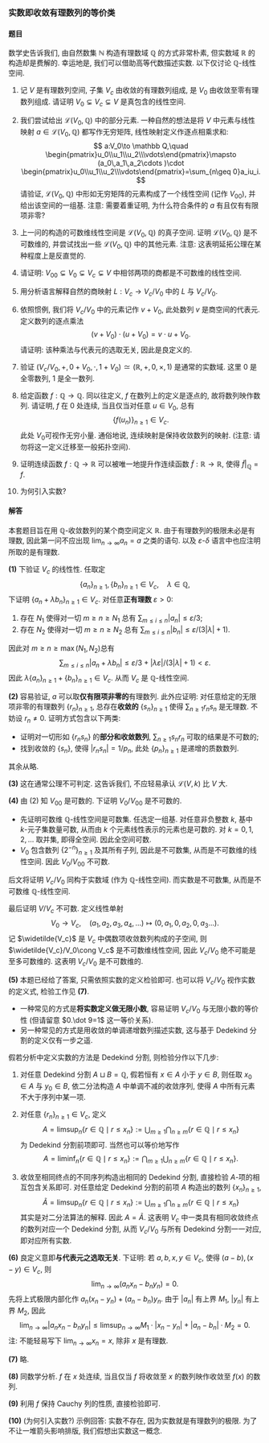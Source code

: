 ### 实数即收敛有理数列的等价类

#### 题目

数学史告诉我们, 由自然数集 $\mathbb N$ 构造有理数域 $\mathbb Q$ 的方式非常朴素, 但实数域 $\mathbb R$ 的构造却是费解的. 幸运地是, 我们可以借助高等代数描述实数. 以下仅讨论 $\mathbb Q$-线性空间.

1. 记 $V$ 是有理数列空间, 子集 $V_c$ 由收敛的有理数列组成, 是 $V_0$ 由收敛至零有理数列组成. 请证明 $V_0\subsetneq V_c\subsetneq V$ 是真包含的线性空间.

2.  我们尝试给出 $\mathcal L(V_0,\mathbb Q)$ 中的部分元素. 一种自然的想法是将 $V$ 中元素与线性映射 $a\in \mathcal L(V_0,\mathbb Q)$ 都写作无穷矩阵, 线性映射定义作逐点相乘求和:
   $$
          a:V_0\to \mathbb Q,\quad \begin{pmatrix}u_0\\u_1\\u_2\\\vdots\end{pmatrix}\mapsto (a_0\,a_1\,a_2\cdots )\cdot \begin{pmatrix}u_0\\u_1\\u_2\\\vdots\end{pmatrix}=\sum_{n\geq 0}a_iu_i.
   $$
   请验证, $\mathcal L(V_0,\mathbb Q)$ 中形如无穷矩阵的元素构成了一个线性空间 (记作 $V_{00}$), 并给出该空间的一组基. 注意: 需要着重证明, 为什么符合条件的 $a$​ 有且仅有有限项非零?

3. 上一问的构造的可数维线性空间是 $\mathcal L(V_0,\mathbb Q)$ 的真子空间. 证明 $\mathcal L(V_0,\mathbb Q)$ 是不可数维的, 并尝试找出一些 $\mathcal L(V_0,\mathbb Q)$ 中的其他元素. 注意: 这表明延拓公理在某种程度上是反直觉的.

4. 请证明: $V_{00}\subsetneq V_0\subsetneq V_c\subsetneq V$ 中相邻两项的商都是不可数维的线性空间.

5. 用分析语言解释自然的商映射 $L:V_c\to V_c/V_0$ 中的 $L$ 与 $V_c/V_0$.

6. 依照惯例, 我们将 $V_c/V_0$ 中的元素记作 $v+V_0$, 此处数列 $v$ 是商空间的代表元. 定义数列的逐点乘法
   $$
          (v+V_0)\cdot (u+V_0)=v\cdot u+V_0.
   $$
   请证明: 该种乘法与代表元的选取无关, 因此是良定义的.

7. 验证 $(V_c/V_0,+,0+V_0,\cdot,1+V_0)\simeq (\mathbb R,+,0,\times ,1)$ 是通常的实数域. 这里 $0$ 是全零数列, $1$ 是全一数列.

8. 给定函数 $f:\mathbb Q\to \mathbb Q$. 同以往定义, $f$ 在数列上的定义是逐点的, 故将数列映作数列. 请证明, $f$ 在 $0$ 处连续, 当且仅当对任意 $u\in V_0$, 总有
   $$
          \{f(u_n)\}_{n\geq 1}\in V_c.
   $$
   此处 $V_0$​ 可视作无穷小量. 通俗地说, 连续映射是保持收敛数列的映射. (注意: 请勿将这一定义迁移至一般拓扑空间). 

9.  证明连续函数 $f:\mathbb Q\to \mathbb R$ 可以被唯一地提升作连续函数 $\widetilde f:\mathbb R\to \mathbb R$, 使得 $\widetilde f|_{\mathbb Q}=f$​.

10. 为何引入实数?

#### 解答

本套题目旨在用 $\mathbb Q$-收敛数列的某个商空间定义 $\mathbb R$. 由于有理数列的极限未必是有理数, 因此第一问不应出现 $\lim_{n\to \infty}a_n=a$ 之类的语句. 以及 $\varepsilon$-$\delta$ 语言中也应注明所取的是有理数. 

**(1)** 下验证 $V_c$ 的线性性. 任取定
$$
\{a_n\}_{n\geq 1},\,\{b_n\}_{n\geq 1}\in V_c,\quad \lambda \in \mathbb Q,
$$
下证明 $\{a_n+\lambda b_n\}_{n\geq 1}\in V_c$. 对任意**正有理数** $\varepsilon >0$: 

1. 存在 $N_1$ 使得对一切 $m\geq n\geq N_1$ 总有 $\sum_{m\leq i\leq n}|a_n|\leq \varepsilon /3$; 
2. 存在 $N_2$ 使得对一切 $m\geq n\geq N_2$ 总有 $\sum_{m\leq i\leq n}|b_n|\leq \varepsilon /(3|\lambda|+1)$. 

因此对 $m\geq n\geq \max (N_1,N_2)$​ 总有 
$$
\sum_{m\leq i\leq n}|a_n+\lambda b_n|\leq \varepsilon /3+|\lambda \varepsilon|/(3|\lambda|+1)<\varepsilon . 
$$
因此 $\lambda \{a_n\}_{n\geq 1}+\{b_n\}_{n\geq 1}\in V_c$. 从而 $V_c$ 是 $\mathbb Q$-线性空间. 

**(2)** 容易验证, $a$ 可以取**仅有限项非零的**有理数列. 此外应证明: 对任意给定的无限项非零的有理数列 $\{r_n\}_{n\geq 1}$, 总存在**收敛的** $\{s_n\}_{n\geq 1}$ 使得 $\sum_{n\geq 1}r_ns_n$ 是无理数. 不妨设 $r_n\neq 0$. 证明方式包含以下两类: 

* 证明对一切形如 $\{r_ns_n\}$ 的**部分和收敛数列**, $\sum_{n\geq 1}s_nr_n$ 可取的结果是不可数的;
* 找到收敛的 $\{s_n\}$, 使得 $|r_ns_n|=1/p_n$, 此处 $\{p_n\}_{n\geq 1}$ 是递增的质数数列. 

其余从略. 

**(3)** 这在通常公理不可判定. 这告诉我们, 不应轻易承认 $\mathcal L(V,k)$ 比 $V$ 大. 

**(4)** 由 (2) 知 $V_{00}$ 是可数的. 下证明 $V_0/V_{00}$ 是不可数的. 

* 先证明可数维 $\mathbb Q$-线性空间是可数集. 任选定一组基. 对任意非负整数 $k$, 基中 $k$-元子集数量可数, 从而由 $k$ 个元素线性表示的元素也是可数的. 对 $k=0,1,2,\ldots$ 取并集, 即得全空间. 因此全空间可数. 
* $V_0$ 包含数列 $\{2^{-n}\}_{n\geq 1}$ 及其所有子列, 因此是不可数集, 从而是不可数维的线性空间. 因此 $V_0/V_{00}$ 不可数. 

后文将证明 $V_c/V_0$ 同构于实数域 (作为 $\mathbb Q$-线性空间). 而实数是不可数集, 从而是不可数维 $\mathbb Q$-线性空间. 

最后证明 $V/V_c$ 不可数. 定义线性单射
$$
V_0\to V_c,\quad (a_1,a_2,a_3,a_4,\ldots )\mapsto (0,a_1,0,a_2,0,a_3\ldots).
$$
记 $\widetilde{V_c}$ 是 $V_c$ 中偶数项收敛数列构成的子空间, 则 $\widetilde{V_c}/V_0\cong V_c$ 是不可数维线性空间, 因此 $V_c/V_0$ 绝不可能是至多可数维的. 这表明 $V_c/V_0$ 是不可数维的. 

**(5)** 本题已经给了答案, 只需依照实数的定义检验即可. 也可以将 $V_c/V_0$ 视作实数的定义式, 检验工作见 **(7)**. 

* 一种常见的方式是**将实数定义做无限小数**, 容易证明 $V_c/V_0$ 与无限小数的等价性 (但请留意 $0.\dot 9=1$​ 这一等价关系). 
* 另一种常见的方式是用收敛的单调递增数列描述实数, 这与基于 Dedekind 分割的定义仅有一步之遥. 

假若分析中定义实数的方法是 Dedekind 分割, 则检验分作以下几步: 

1. 对任意 Dedekind 分割 $A\sqcup B=\mathbb Q$, 假若恒有 $x\in A$ 小于 $y\in B$, 则任取 $x_0\in A$ 与 $y_0\in B$, 依二分法构造 $A$ 中单调不减的收敛序列, 使得 $A$ 中所有元素不大于序列中某一项. 

2. 对任意 $\{r_n\}_{n\geq 1}\in V_c$, 定义
   $$
   A=\limsup_{n}\{r\in \mathbb Q\mid r\leq x_n\}:=\bigcup _{m\geq 1}\bigcap_{n\geq m}\{r\in \mathbb Q\mid r\leq x_n\}
   $$
   为 Dedekind 分割前项即可. 当然也可以等价地写作
   $$
   A=\liminf_{n}\{r\in \mathbb Q\mid r\leq x_n\}:=\bigcap _{m\geq 1}\bigcup_{n\geq m}\{r\in \mathbb Q\mid r\leq x_n\}.
   $$

3. 收敛至相同终点的不同序列构造出相同的 Dedekind 分割, 直接检验 $A$-项的相互包含关系即可. 对任意给定 Dedekind 分割的前项 $A$ 构造出的数列 $\{x_n\}_{n\geq 1}$, 
   $$
   \widetilde A=\limsup_{n}\{r\in \mathbb Q\mid r\leq x_n\}:=\bigcup _{m\geq 1}\bigcap_{n\geq m}\{r\in \mathbb Q\mid r\leq x_n\}
   $$
   其实是对二分法算法的解释. 因此 $A=\widetilde A$. 这表明 $V_c$ 中一类具有相同收敛终点的数列对应一个 Dedekind 分割, 从而 $V_c/V_0$ 与所有 Dedekind 分割一一对应, 即对应所有实数. 

**(6)** 良定义意即**与代表元之选取无关**. 下证明: 若 $a,b,x,y\in V_c$, 使得 $(a-b), (x-y)\in V_c$, 则
$$
\lim_{n\to\infty }(a_nx_n-b_ny_n)=0.
$$
先将上式极限内部化作 $a_n(x_n-y_n)+(a_n-b_n)y_n$. 由于 $|a_n|$ 有上界 $M_1$, $|y_n|$ 有上界 $M_2$, 因此
$$
\lim_{n\to\infty }|a_nx_n-b_ny_n|\leq \limsup_{n\to\infty} M_1\cdot |x_n-y_n|+|a_n-b_n|\cdot M_2=0.
$$
注: 不能轻易写下 $\lim_{n\to \infty}x_n=x$, 除非 $x$ 是有理数. 

**(7)** 略. 

**(8)** 同数学分析. $f$ 在 $x$ 处连续, 当且仅当 $f$ 将收敛至 $x$ 的数列映作收敛至 $f(x)$ 的数列. 

**(9)** 利用 $f$ 保持 Cauchy 列的性质, 直接检验即可. 

**(10)** (为何引入实数?) 示例回答: 实数不存在, 因为实数就是有理数列的极限. 为了不让一堆箭头影响排版, 我们假想出实数这一概念. 